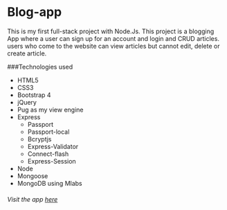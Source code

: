 # Blog-app
This is my first full-stack project with Node.Js.
This project is a blogging App where a user can sign up for an account and login and CRUD articles. 
users who come to the website can view articles but cannot edit, delete or create article.

###Technologies used

* HTML5
* CSS3
* Bootstrap 4
* jQuery
* Pug as my view engine 
* Express
  * Passport
  * Passport-local
  * Bcryptjs
  * Express-Validator
  * Connect-flash
  * Express-Session
* Node
* Mongoose
* MongoDB using Mlabs



###### Visit the app <a href=''> here </a>
